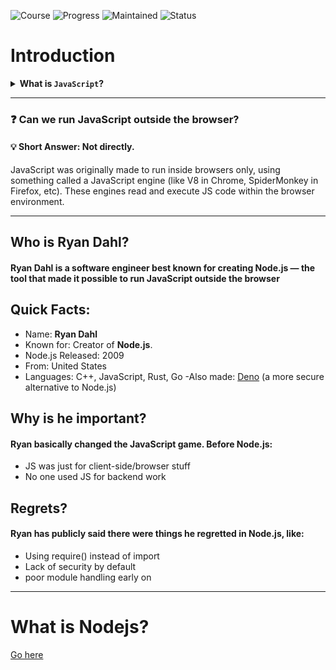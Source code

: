 ![Course](https://img.shields.io/badge/Course-Master%20Node.js-blue)
![Progress](https://img.shields.io/badge/Progress-0%25-yellowgreen)
![Maintained](https://img.shields.io/badge/Maintained-no-red)
![Status](https://img.shields.io/badge/Status-WIP-orange)



# Introduction 

<details>
<summary><strong>What is <code>JavaScript</code>?</strong></summary>

<br>

JavaScript is the brain behind websites.

###  Think of it like this:

- HTML = "This is a button"  
- CSS = "Make the button pink and cute"  
- JavaScript = "When I click the button, show me a cat meme"

###  What Can JS Do?

- Make websites interactive (like buttons, sliders, dropdowns)  
- Control what shows/hides on the page  
- Handle user input (forms, logins, etc)  
- Create animations or games  
- Build full apps (like Netflix, Spotify, Instagram clone)

###  Where it runs?

- In your browser (like Chrome, Firefox)  
- On the server (using **Node.js** — that backend hotness you're learning)

### 👀 Real-life examples:

- You click "Add to Cart" on Amazon → JS is doing the work  
- Insta shows a reel without reloading → JS again  
- You type in a search box and suggestions pop up? Yup, JavaScript

> <div style="border-left: 3px solid #444; padding-left: 12px; height: 100%;">
> JavaScript makes websites come alive — it’s what makes stuff *do things*, not just sit there looking pretty 
> </div>

</details>

---

### ❓ Can we run JavaScript outside the browser?   
  #### 💡 Short Answer: Not directly.
JavaScript was originally made to run inside browsers only, using something called a JavaScript engine (like V8 in Chrome, SpiderMonkey in Firefox, etc). These engines read and execute JS code within the browser environment.

---

## Who is Ryan Dahl?
#### Ryan Dahl is a software engineer best known for creating **Node.js** — the tool that made it possible to run **JavaScript** outside the browser 

## Quick Facts:
 - Name: **Ryan Dahl**
 -  Known for: Creator of **Node.js**.
 -  Node.js Released: 2009
 - From: United States
-  Languages: C++, JavaScript, Rust, Go
-Also made: [Deno](https://deno.com/) (a more secure alternative to Node.js)

## Why is he important?

#### Ryan basically changed the JavaScript game. Before Node.js:
 - JS was just for client-side/browser stuff
 - No one used JS for backend work

## Regrets? 
 #### Ryan has publicly said there were things he regretted in Node.js, like:
 - Using require() instead of import
 - Lack of security by default
 - poor module handling early on

 ---

# What is Nodejs?
[Go here](1-what-is-nodejs.md)

